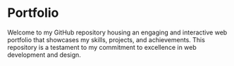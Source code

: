 # Portfolio
Welcome to my GitHub repository housing an engaging and interactive web portfolio that showcases my skills, projects, and achievements. This repository is a testament to my commitment to excellence in web development and design.
